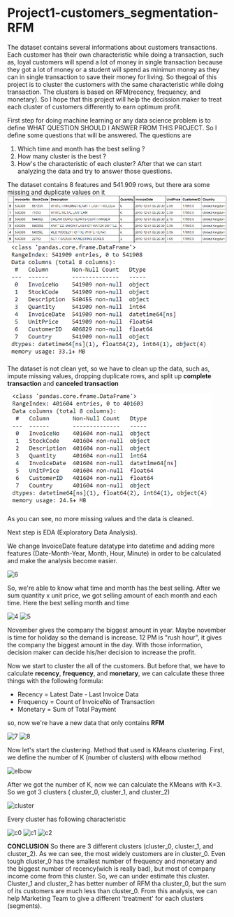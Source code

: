# Project1-customers_segmentation-RFM

The dataset contains several informations about customers transactions. Each customer has their own characteristic while doing a transaction, such as, loyal customers will spend a lot of money in single transaction because they got a lot of money or a student will spend as minimun money as they can in single transaction to save their money for living.
So thegoal of this project is to cluster the customers with the same characteristic while doing transaction. The clusters is based on RFM(recency, frequency, and monetary). So I hope that this project will help the decission maker to treat each cluster of customers differently to earn optimum profit.

First step for doing machine learning or any data science problem is to define WHAT QUESTION SHOULD I ANSWER FROM THIS PROJECT. So I define some questions that will be answered. The questions are
1. Which time and month has the best selling ?
2. How many cluster is the best ?
3. How's the characteristic of each cluster?
After that we can start analyzing the data and try to answer those questions.

The dataset contains 8 features and 541.909 rows, but there ara some missing and duplicate values on it
![alt text](2.PNG)
![alt text](1.PNG)

The dataset is not clean yet, so we have to clean up the data, such as, impute missing values, dropping duplicate rows, and split up **complete transaction** and **canceled transaction**

![alt text](3.PNG)

As you can see, no more missing values and the data is cleaned.

Next step is EDA (Exploratory Data Analysis).

We change InvoiceDate feature datatype into datetime and adding more features (Date-Month-Year, Month, Hour, Minute) in order to be calculated and make the analysis become easier.

![6](https://user-images.githubusercontent.com/82840840/116848684-4d894880-ac17-11eb-8647-b328a3883ce2.PNG)


So, we're able to know what time and month has the best selling. After we sum quantity x unit price, we got selling amount of each month and each time. Here the best selling month and time

![4](https://user-images.githubusercontent.com/82840840/116848585-1adf5000-ac17-11eb-9fa7-23b0b0694cdd.PNG)
![5](https://user-images.githubusercontent.com/82840840/116848593-20d53100-ac17-11eb-8e8d-d9fa06eb9bd0.PNG)

November gives the company the biggest amount in year. Maybe november is time for holiday so the demand is increase.
12 PM is "rush hour", it gives the company the biggest amount in the day.
With those information, decision maker can decide his/her decision to increase the profit.

Now we start to cluster the all of the customers. But before that, we have to calculate **recency**, **frequency**, and **monetary**, we can calculate these three things with the following formula:
- Recency = Latest Date - Last Invoice Data
- Frequency = Count of InvoiceNo of Transaction
- Monetary = Sum of Total Payment

so, now we're have a new data that only contains **RFM**

![7](https://user-images.githubusercontent.com/82840840/116849327-bd4c0300-ac18-11eb-971b-fda8d6889913.PNG)
![8](https://user-images.githubusercontent.com/82840840/116849334-c046f380-ac18-11eb-8f1e-aec59d8fa023.PNG)

Now let's start the clustering. Method that used is KMeans clustering. 
First, we define the number of K (number of clusters) with elbow method

![elbow](https://user-images.githubusercontent.com/82840840/116849528-1fa50380-ac19-11eb-8d4b-a251b4e1c5e5.PNG)

After we got the number of K, now we can calculate the KMeans with K=3.
So we got 3 clusters ( cluster_0, cluster_1, and cluster_2)

![cluster](https://user-images.githubusercontent.com/82840840/116849681-6266db80-ac19-11eb-9aa8-2c1935f7a1a8.PNG)

Every cluster has following characteristic

![c0](https://user-images.githubusercontent.com/82840840/116849811-9f32d280-ac19-11eb-9862-28b77a124c5b.PNG)
![c1](https://user-images.githubusercontent.com/82840840/116849820-a3f78680-ac19-11eb-97cd-a666f0f809cd.PNG)
![c2](https://user-images.githubusercontent.com/82840840/116849836-a9ed6780-ac19-11eb-86e3-ab2ecaf89ffb.PNG)


**CONCLUSION**
So there are 3 different clusters (cluster_0, cluster_1, and cluster_2). As we can see, the most widely customers are in cluster_0. Even tough cluster_0 has the smallest number of frequency and monetary and the biggest number of recency(wich is really bad), but most of company income come from this cluster. So, we can under estimate this cluster. Cluster_1 and cluster_2 has better number of RFM tha cluster_0, but the sum of its customers are much less than cluster_0.
From this analysis, we can help Marketing Team to give a different 'treatment' for each clusters (segments).



